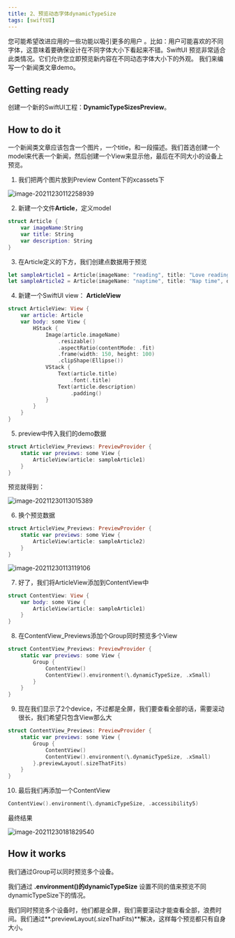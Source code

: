 ```yaml
---
title: 2、预览动态字体dynamicTypeSize
tags: [swiftUI]
---
```

您可能希望改进应用的一些功能以吸引更多的用户 。比如：用户可能喜欢的不同字体，这意味着要确保设计在不同字体大小下看起来不错。SwiftUI 预览非常适合此类情况。它们允许您立即预览新内容在不同动态字体大小下的外观。
我们来编写一个新闻类文章demo。

## Getting ready

创建一个新的SwiftUI工程：**DynamicTypeSizesPreview**。

## How to do it

一个新闻类文章应该包含一个图片，一个title，和一段描述。我们首选创建一个model来代表一个新闻，然后创建一个View来显示他，最后在不同大小的设备上预览。

1. 我们把两个图片放到Preview Content下的xcassets下

![image-20211230112258939](https://tva1.sinaimg.cn/large/008i3skNgy1gxvp1z7yt3j319u0ju76s.jpg)

2. 新建一个文件**Article**，定义model
```swift
struct Article {
    var imageName:String
    var title: String
    var description: String
}
```

3. 在Article定义的下方，我们创建点数据用于预览
```swift
let sampleArticle1 = Article(imageName: "reading", title: "Love reading", description: "Reading is essential to success")
let sampleArticle2 = Article(imageName: "naptime", title: "Nap time", description: "Take naps when tired to improve performance")
```

4. 新建一个SwiftUI view： **ArticleView**
```swift
struct ArticleView: View {
    var article: Article
    var body: some View {
        HStack {
            Image(article.imageName)
                .resizable()
                .aspectRatio(contentMode: .fit)
                .frame(width: 150, height: 100)
                .clipShape(Ellipse())
            VStack {
                Text(article.title)
                    .font(.title)
                Text(article.description)
                    .padding()
            }
        }
    }
}
```

5. preview中传入我们的demo数据
```swift
struct ArticleView_Previews: PreviewProvider {
    static var previews: some View {
        ArticleView(article: sampleArticle1)
    }
}
```

预览就得到：

![image-20211230113015389](https://tva1.sinaimg.cn/large/008i3skNgy1gxvp9j8h0nj30pg0ao3z3.jpg)

6. 换个预览数据
```swift
struct ArticleView_Previews: PreviewProvider {
    static var previews: some View {
        ArticleView(article: sampleArticle2)
    }
}
```

![image-20211230113119106](https://tva1.sinaimg.cn/large/008i3skNgy1gxvpan0fcij30oi0bu3z6.jpg)

7. 好了，我们将ArticleView添加到ContentView中
```swift
struct ContentView: View {
    var body: some View {
        ArticleView(article: sampleArticle1)
    }
}
```

8. 在ContentView_Previews添加个Group同时预览多个View
```swift
struct ContentView_Previews: PreviewProvider {
    static var previews: some View {
        Group {
            ContentView()
            ContentView().environment(\.dynamicTypeSize, .xSmall)
        }
    }
}
```

9. 现在我们显示了2个device，不过都是全屏，我们要查看全部的话，需要滚动很长，我们希望只包含View那么大
```swift
struct ContentView_Previews: PreviewProvider {
    static var previews: some View {
        Group {
            ContentView()
            ContentView().environment(\.dynamicTypeSize, .xSmall)
        }.previewLayout(.sizeThatFits)
    }
}
```

10. 最后我们再添加一个ContentView
```swift
ContentView().environment(\.dynamicTypeSize, .accessibility5)
```

最终结果

![image-20211230181829540](https://tva1.sinaimg.cn/large/008i3skNgy1gxw12ct3bbj30gc0zk0uf.jpg)

## How it works

我们通过Group可以同时预览多个设备。

我们通过 **.environment()**的**dynamicTypeSize** 设置不同的值来预览不同dynamicTypeSize下的情况。

我们同时预览多个设备时，他们都是全屏，我们需要滚动才能查看全部，浪费时间。我们通过**.previewLayout(.sizeThatFits)**解决，这样每个预览都只有自身大小。
